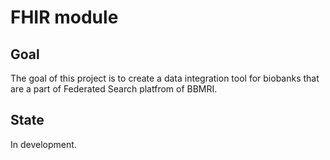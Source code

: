 # FHIR module
## Goal
The goal of this project is to create a data integration tool for biobanks that are a part of Federated Search platfrom of BBMRI.
## State
In development.
